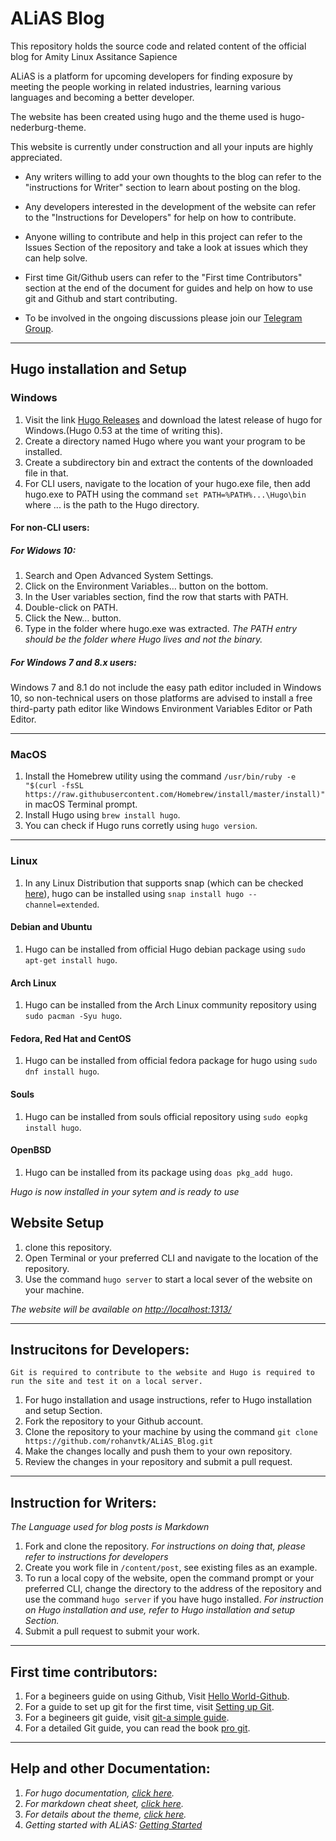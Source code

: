 # ALiAS Blog

This repository holds the source code and related content of the official blog for Amity Linux Assitance Sapience

ALiAS is a platform for upcoming developers for finding exposure by meeting the people working in related industries, learning various languages and becoming a better developer.

The website has been created using hugo and the theme used is hugo-nederburg-theme.

This website is currently under construction and all your inputs are highly appreciated.
-   Any writers willing to add your own thoughts to the blog can refer to the "instructions for Writer" section to learn about posting on the blog.
-   Any developers interested in the development of the website can refer to the "Instructions for Developers" for help on how to contribute.
-   Anyone willing to contribute and help in this project can refer to the Issues Section of the repository and take a look at issues which they can help solve.
-   First time Git/Github users can refer to the "First time Contributors" section at the end of the document for guides and help on how to use git and Github and start contributing.

-   To be involved in the ongoing discussions please join our [Telegram Group](https://t.me/joinchat/KDFmCRdcpJrASFp5pKVaCA).

* * *

## Hugo installation and Setup

### Windows

1) Visit the link [Hugo Releases](https://github.com/gohugoio/hugo/releases) and download the latest release of hugo for Windows.(Hugo 0.53 at the time of writing this).
3) Create a directory named Hugo where you want your program to be installed.
4) Create a subdirectory bin and extract the contents of the downloaded file in that.
5) For CLI users, navigate to the location of your hugo.exe file, then add hugo.exe to PATH using the command `set PATH=%PATH%...\Hugo\bin` where ... is the path to the Hugo directory.

#### For non-CLI users:

##### For Widows 10:

1) Search and Open Advanced System Settings.
2) Click on the Environment Variables… button on the bottom.
3) In the User variables section, find the row that starts with PATH.
4) Double-click on PATH.
5) Click the New… button.
6) Type in the folder where hugo.exe was extracted.
*The PATH entry should be the folder where Hugo lives and not the binary.*

##### For Windows 7 and 8.x users:

Windows 7 and 8.1 do not include the easy path editor included in Windows 10, so non-technical users on those platforms are advised to install a free third-party path editor like Windows Environment Variables Editor or Path Editor.

* * *

### MacOS

1) Install the Homebrew utility using the command `/usr/bin/ruby -e "$(curl -fsSL https://raw.githubusercontent.com/Homebrew/install/master/install)"` in macOS Terminal prompt.
2)  Install Hugo using `brew install hugo`.
3) You can check if Hugo runs corretly using `hugo version`.

* * *

### Linux

1) In any Linux Distribution that supports snap (which can be checked [here](https://docs.snapcraft.io/installing-snapd/6735)), hugo can be installed using `snap install hugo --channel=extended`.

#### Debian and Ubuntu

1)  Hugo can be installed from official Hugo debian package using `sudo apt-get install hugo`.

#### Arch Linux

1) Hugo can be installed from the Arch Linux community repository using `sudo pacman -Syu hugo`.

#### Fedora, Red Hat and CentOS

1) Hugo can be installed from official fedora package for hugo using `sudo dnf install hugo`.

#### Souls

1) Hugo can be installed from souls official repository using `sudo eopkg install hugo`.

 #### OpenBSD

 1) Hugo can be installed from its package using `doas pkg_add hugo`.



*Hugo is now installed in your sytem and is ready to use*

## Website Setup

1) clone this repository.
2) Open Terminal or your preferred CLI and navigate to the location of the repository.
3) Use the command `hugo server` to start a local sever of the website on your machine.

*The website will be available on <http://localhost:1313/>*

* * *

## Instrucitons for Developers:

`Git is required to contribute to the website and Hugo is required to run the site and test it on a local server.`

1) For hugo installation and usage instructions, refer to Hugo installation and setup Section.
2) Fork the repository to your Github account.
3) Clone the repository to your machine by using the command `git clone https://github.com/rohanvtk/ALiAS_Blog.git`
4) Make the changes locally and push them to your own repository.
5) Review the changes in your repository and submit a pull request.

* * *

## Instruction for Writers:

*The Language used for blog posts is Markdown*

1) Fork and clone the repository. *For instructions on doing that, please refer to instructions for developers*
2) Create you work file in `/content/post`, see existing files as an example.
3)  To run a local copy of the website, open the command prompt or your preferred CLI, change the directory to the address of the repository and use the command `hugo server` if you have hugo installed.
 *For instruction on Hugo installation and use, refer to Hugo installation and setup Section.*
4)  Submit a pull request to submit your work.

* * *

## First time contributors:

1) For a begineers guide on using Github, Visit [Hello World-Github](https://guides.github.com/activities/hello-world/).
2) For a guide to set up git for the first time, visit [Setting up Git](https://git-scm.com/book/en/v2/Getting-Started-First-Time-Git-Setup).
3) For a begineers git guide, visit [git-a simple guide](http://rogerdudler.github.io/git-guide/).
4) For a detailed Git guide, you can read the book [pro git](https://git-scm.com/book/en/v2).

* * *

## Help and other Documentation:

1) *For hugo documentation, [click here](https://gohugo.io/documentation).*
2) *For markdown cheat sheet, [click here](https://github.com/adam-p/markdown-here/wiki/Markdown-Cheatsheet#code).*
3) *For details about the theme, [click here](https://github.com/curtistimson/hugo-theme-massively).*
4) *Getting started with ALiAS: [Getting Started](https://bit.ly/2I833jJ)*
